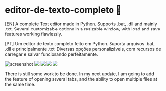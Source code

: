 # editor-de-texto-completo 📝

[EN] A complete Text editor made in Python. Supports .bat, .dll and mainly .txt. Several customizable options in a resizable window, with load and save features working flawlessly.

[PT] Um editor de texto completo feito em Python. Suporta arquivos .bat, .dll e principalmente .txt. Diversas opções personalizáveis, com recursos de carregar e salvar funcionando perfeitamente.

![screenshot](https://i.imgur.com/FI178ku.png)
<img src="https://i.imgur.com/FI178ku.png"> 
<img src="https://i.imgur.com/2AmbGCR.png"> 
<img src="https://i.imgur.com/4CAuvoq.png"> 
<img src="https://i.imgur.com/wSQdUpl.png"> 

There is still some work to be done. In my next update, I am going to add the feature of opening several tabs, and the ability to open multiple files at the same time.
